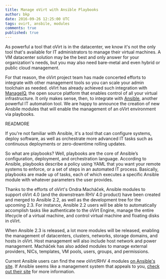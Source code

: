 ```yaml
---
title: Manage oVirt with Ansible Playbooks
author: bkp
date: 2016-09-26 12:25:00 UTC
tags: ovirt, ansbile, modules
comments: true
published: true
---
```

As powerful a tool that oVirt is in the datacenter, we know it's not the only tool that's available for IT administrators to manage their virtual machines. A VM datacenter solution may be the best and only answer for your organization's needs, but you may also need bare-metal and even hybrid or public cloud management.

For that reason, the oVirt project team has made concerted efforts to integrate with other management tools so you can scale your admin toolchain as needed. oVirt has already achieved such integration with [ManageIQ](http://manageiq.org/), the open source platform that enables control of all your virtual infrastructure. It only makes sense, then, to integrate with [Ansible](https://www.ansible.com/), another powerful IT automation tool. We are happy to announce the creation of new Ansbile modules that will enable the management of an oVirt environment via playbooks.

READMORE

If you're not familiar with Ansible, it's a tool that can configure systems, deploy software, as well as orchestrate more advanced IT tasks such as continuous deployments or zero-downtime rolling updates.

So what are playbooks? Well, playbooks are the core of Ansible’s configuration, deployment, and orchestration language. According to Ansible, playbooks describe a policy using YAML that you want your remote systems to enforce, or a set of steps in an automated IT process. Basically, playbooks are made up of tasks, each of which executes a specific Ansible module with whatever parameters the user provides.

Thanks to the efforts of oVirt's Ondra Macháček, Ansible modules to support oVirt 4.0 (and the downstream RHV 4.0 product) have been created and merged to Ansible 2.2, as well as the development tree for the upcoming 2.3. For instance, Ansible 2.2 users will be able to automatically accomplish tasks like authenticate to the oVirt Engine, manage the entire lifecycle of a virtual machine, and control virtual machine and floating disks in oVirt.

When Ansible 2.3 is released, a lot more modules will be released, enabling the management of datacenters, clusters, networks, storage domains, and hosts in oVirt. Host management will also include host network and power management. Macháček has also added modules to manage external providers, NICs, templates, VM pools, users, groups, and permissions.

Current Ansible users can find the new oVirt/RHV 4 modules [on Ansible's site](http://docs.ansible.com/ansible/list_of_cloud_modules.html#ovirt). If Ansible seems like a management system that appeals to you, [check out their site](https://www.ansible.com/) for more information.
